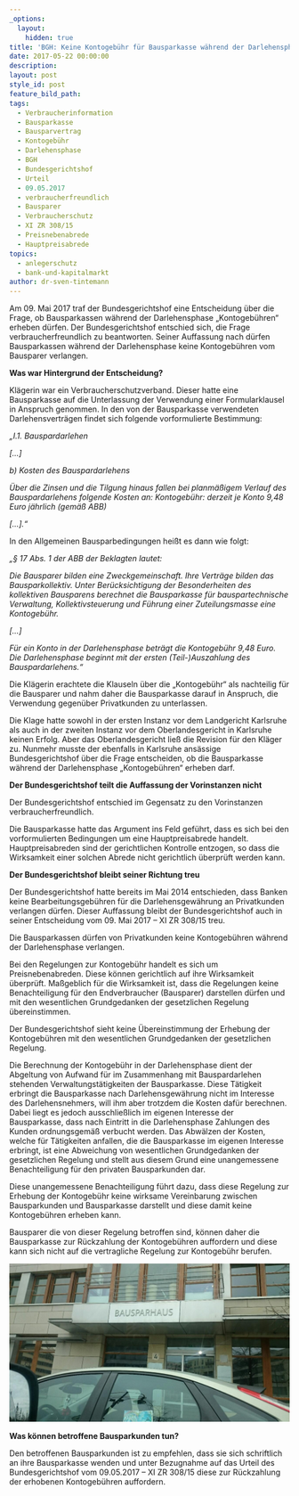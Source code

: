 ```yaml
---
_options:
  layout:
    hidden: true
title: 'BGH: Keine Kontogebühr für Bausparkasse während der Darlehensphase'
date: 2017-05-22 00:00:00
description:
layout: post
style_id: post
feature_bild_path:
tags:
  - Verbraucherinformation
  - Bausparkasse
  - Bausparvertrag
  - Kontogebühr
  - Darlehensphase
  - BGH
  - Bundesgerichtshof
  - Urteil
  - 09.05.2017
  - verbraucherfreundlich
  - Bausparer
  - Verbraucherschutz
  - XI ZR 308/15
  - Preisnebenabrede
  - Hauptpreisabrede
topics:
  - anlegerschutz
  - bank-und-kapitalmarkt
author: dr-sven-tintemann
---
```



Am 09. Mai 2017 traf der Bundesgerichtshof eine Entscheidung &uuml;ber die Frage, ob Bausparkassen w&auml;hrend der Darlehensphase „Kontogeb&uuml;hren“ erheben d&uuml;rfen. Der Bundesgerichtshof entschied sich, die Frage verbraucherfreundlich zu beantworten. Seiner Auffassung nach d&uuml;rfen Bausparkassen w&auml;hrend der Darlehensphase keine Kontogeb&uuml;hren vom Bausparer verlangen.

**Was war Hintergrund der Entscheidung?**

Kl&auml;gerin war ein Verbraucherschutzverband. Dieser hatte eine Bausparkasse auf die Unterlassung der Verwendung einer Formularklausel in Anspruch genommen. In den von der Bausparkasse verwendeten Darlehensvertr&auml;gen findet sich folgende vorformulierte Bestimmung:

*„I.1. Bauspardarlehen*

*[…]*

*b) Kosten des Bauspardarlehens*

*&Uuml;ber die Zinsen und die Tilgung hinaus fallen bei planm&auml;&szlig;igem Verlauf des Bauspardarlehens folgende Kosten an: Kontogeb&uuml;hr: derzeit je Konto 9,48 Euro j&auml;hrlich (gem&auml;&szlig; ABB)*

*[…].“*

In den Allgemeinen Bausparbedingungen hei&szlig;t es dann wie folgt:

*„&sect; 17 Abs. 1 der ABB der Beklagten lautet:*

*Die Bausparer bilden eine Zweckgemeinschaft. Ihre Vertr&auml;ge bilden das Bausparkollektiv. Unter Ber&uuml;cksichtigung der Besonderheiten des kollektiven Bausparens berechnet die Bausparkasse f&uuml;r bauspartechnische Verwaltung, Kollektivsteuerung und F&uuml;hrung einer Zuteilungsmasse eine Kontogeb&uuml;hr.*

*[…]*

*F&uuml;r ein Konto in der Darlehensphase betr&auml;gt die Kontogeb&uuml;hr 9,48 Euro. Die Darlehensphase beginnt mit der ersten (Teil-)Auszahlung des Bauspardarlehens.“*

Die Kl&auml;gerin erachtete die Klauseln &uuml;ber die „Kontogeb&uuml;hr“ als nachteilig f&uuml;r die Bausparer und nahm daher die Bausparkasse darauf in Anspruch, die Verwendung gegen&uuml;ber Privatkunden zu unterlassen.

Die Klage hatte sowohl in der ersten Instanz vor dem Landgericht Karlsruhe als auch in der zweiten Instanz vor dem Oberlandesgericht in Karlsruhe keinen Erfolg. Aber das Oberlandesgericht lie&szlig; die Revision f&uuml;r den Kl&auml;ger zu. Nunmehr musste der ebenfalls in Karlsruhe ans&auml;ssige Bundesgerichtshof &uuml;ber die Frage entscheiden, ob die Bausparkasse w&auml;hrend der Darlehensphase „Kontogeb&uuml;hren“ erheben darf.

**Der Bundesgerichtshof teilt die Auffassung der Vorinstanzen nicht**

Der Bundesgerichtshof entschied im Gegensatz zu den Vorinstanzen verbraucherfreundlich.

Die Bausparkasse hatte das Argument ins Feld gef&uuml;hrt, dass es sich bei den vorformulierten Bedingungen um eine Hauptpreisabrede handelt. Hauptpreisabreden sind der gerichtlichen Kontrolle entzogen, so dass die Wirksamkeit einer solchen Abrede nicht gerichtlich &uuml;berpr&uuml;ft werden kann.

**Der Bundesgerichtshof bleibt seiner Richtung treu**

Der Bundesgerichtshof hatte bereits im Mai 2014 entschieden, dass Banken keine Bearbeitungsgeb&uuml;hren f&uuml;r die Darlehensgew&auml;hrung an Privatkunden verlangen d&uuml;rfen. Dieser Auffassung bleibt der Bundesgerichtshof auch in seiner Entscheidung vom 09. Mai 2017 – XI ZR 308/15 treu.

Die Bausparkassen d&uuml;rfen von Privatkunden keine Kontogeb&uuml;hren w&auml;hrend der Darlehensphase verlangen.

Bei den Regelungen zur Kontogeb&uuml;hr handelt es sich um Preisnebenabreden. Diese k&ouml;nnen gerichtlich auf ihre Wirksamkeit &uuml;berpr&uuml;ft. Ma&szlig;geblich f&uuml;r die Wirksamkeit ist, dass die Regelungen keine Benachteiligung f&uuml;r den Endverbraucher (Bausparer) darstellen d&uuml;rfen und mit den wesentlichen Grundgedanken der gesetzlichen Regelung &uuml;bereinstimmen.

Der Bundesgerichtshof sieht keine &Uuml;bereinstimmung der Erhebung der Kontogeb&uuml;hren mit den wesentlichen Grundgedanken der gesetzlichen Regelung.

Die Berechnung der Kontogeb&uuml;hr in der Darlehensphase dient der Abgeltung von Aufwand f&uuml;r im Zusammenhang mit Bauspardarlehen stehenden Verwaltungst&auml;tigkeiten der Bausparkasse. Diese T&auml;tigkeit erbringt die Bausparkasse nach Darlehensgew&auml;hrung nicht im Interesse des Darlehensnehmers, will ihm aber trotzdem die Kosten daf&uuml;r berechnen. Dabei liegt es jedoch ausschlie&szlig;lich im eigenen Interesse der Bausparkasse, dass nach Eintritt in die Darlehensphase Zahlungen des Kunden ordnungsgem&auml;&szlig; verbucht werden. Das Abw&auml;lzen der Kosten, welche f&uuml;r T&auml;tigkeiten anfallen, die die Bausparkasse im eigenen Interesse erbringt, ist eine Abweichung von wesentlichen Grundgedanken der gesetzlichen Regelung und stellt aus diesem Grund eine unangemessene Benachteiligung f&uuml;r den privaten Bausparkunden dar.

Diese unangemessene Benachteiligung f&uuml;hrt dazu, dass diese Regelung zur Erhebung der Kontogeb&uuml;hr keine wirksame Vereinbarung zwischen Bausparkunden und Bausparkasse darstellt und diese damit keine Kontogeb&uuml;hren erheben kann.

Bausparer die von dieser Regelung betroffen sind, k&ouml;nnen daher die Bausparkasse zur R&uuml;ckzahlung der Kontogeb&uuml;hren auffordern und diese kann sich nicht auf die vertragliche Regelung zur Kontogeb&uuml;hr berufen.

![Bausparhaus - Klingelhöfer Damm 4 - Berlin](/uploads/versions/bausparhaus-berlin-foto-2---x----1280-720x---.JPG)

**Was k&ouml;nnen betroffene Bausparkunden tun?**

Den betroffenen Bausparkunden ist zu empfehlen, dass sie sich schriftlich an ihre Bausparkasse wenden und unter Bezugnahme auf das Urteil des Bundesgerichtshof vom 09.05.2017 – XI ZR 308/15 diese zur R&uuml;ckzahlung der erhobenen Kontogeb&uuml;hren auffordern.